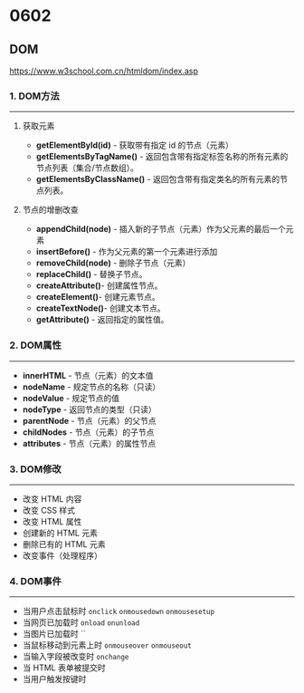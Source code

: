 # 0602

## DOM

<https://www.w3school.com.cn/htmldom/index.asp>

### 1. DOM方法

___

1. 获取元素

    - **getElementById(id)** - 获取带有指定 id 的节点（元素）
    - **getElementsByTagName()** - 返回包含带有指定标签名称的所有元素的节点列表（集合/节点数组）。
    - **getElementsByClassName()** - 返回包含带有指定类名的所有元素的节点列表。

2. 节点的增删改查

    - **appendChild(node)** - 插入新的子节点（元素）作为父元素的最后一个元素
    - **insertBefore()** - 作为父元素的第一个元素进行添加
    - **removeChild(node)** - 删除子节点（元素）
    - **replaceChild()** - 替换子节点。
    - **createAttribute()**- 创建属性节点。
    - **createElement()**- 创建元素节点。
    - **createTextNode()**- 创建文本节点。
    - **getAttribute()** - 返回指定的属性值。

### 2. DOM属性

___

- **innerHTML** - 节点（元素）的文本值
- **nodeName** - 规定节点的名称（只读）
- **nodeValue** - 规定节点的值
- **nodeType** - 返回节点的类型（只读）
- **parentNode** - 节点（元素）的父节点
- **childNodes** - 节点（元素）的子节点
- **attributes** - 节点（元素）的属性节点

### 3. DOM修改

___

- 改变 HTML 内容
- 改变 CSS 样式
- 改变 HTML 属性
- 创建新的 HTML 元素
- 删除已有的 HTML 元素
- 改变事件（处理程序）

### 4. DOM事件

___

- 当用户点击鼠标时 `onclick` `onmousedown` `onmousesetup`
- 当网页已加载时 `onload` `onunload`
- 当图片已加载时 ``
- 当鼠标移动到元素上时 `onmouseover` `onmouseout`
- 当输入字段被改变时 `onchange`
- 当 HTML 表单被提交时
- 当用户触发按键时